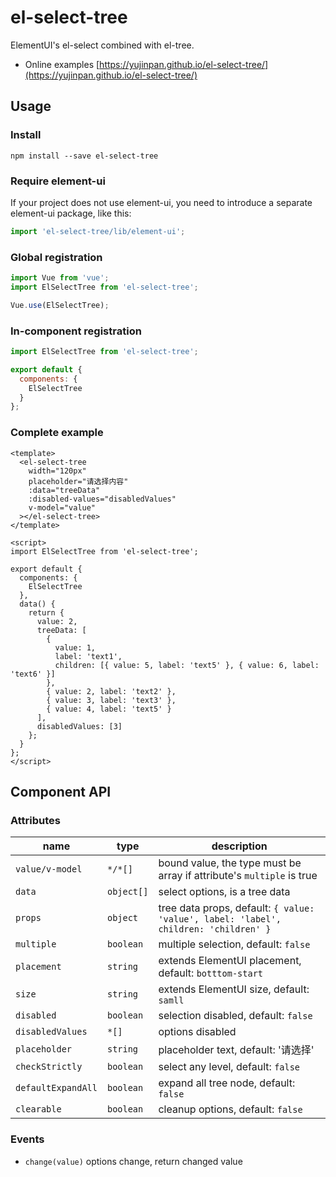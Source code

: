 # el-select-tree

ElementUI's el-select combined with el-tree.

- Online examples [https://yujinpan.github.io/el-select-tree/](https://yujinpan.github.io/el-select-tree/)

## Usage

### Install

```
npm install --save el-select-tree
```

### Require element-ui

If your project does not use element-ui,
you need to introduce a separate element-ui package, like this:

```js
import 'el-select-tree/lib/element-ui';
```

### Global registration

```js
import Vue from 'vue';
import ElSelectTree from 'el-select-tree';

Vue.use(ElSelectTree);
```

### In-component registration

```js
import ElSelectTree from 'el-select-tree';

export default {
  components: {
    ElSelectTree
  }
};
```

### Complete example

```vue
<template>
  <el-select-tree
    width="120px"
    placeholder="请选择内容"
    :data="treeData"
    :disabled-values="disabledValues"
    v-model="value"
  ></el-select-tree>
</template>

<script>
import ElSelectTree from 'el-select-tree';

export default {
  components: {
    ElSelectTree
  },
  data() {
    return {
      value: 2,
      treeData: [
        {
          value: 1,
          label: 'text1',
          children: [{ value: 5, label: 'text5' }, { value: 6, label: 'text6' }]
        },
        { value: 2, label: 'text2' },
        { value: 3, label: 'text3' },
        { value: 4, label: 'text5' }
      ],
      disabledValues: [3]
    };
  }
};
</script>
```

## Component API

### Attributes

| name                | type       | description                                                                          |
| ------------------- | ---------- | ------------------------------------------------------------------------------------ |
| `value/v-model`     | `*/*[]`    | bound value, the type must be array if attribute's `multiple` is true                |
| `data`              | `object[]` | select options, is a tree data                                                       |
| `props`             | `object`   | tree data props, default: `{ value: 'value', label: 'label', children: 'children' }` |
| `multiple`          | `boolean`  | multiple selection, default: `false`                                                 |
| `placement`         | `string`   | extends ElementUI placement, default: `botttom-start`                                |
| `size`              | `string`   | extends ElementUI size, default: `samll`                                             |
| `disabled`          | `boolean`  | selection disabled, default: `false`                                                 |
| `disabledValues`    | `*[]`      | options disabled                                                                     |
| `placeholder`       | `string`   | placeholder text, default: '请选择'                                                  |
| `checkStrictly`     | `boolean`  | select any level, default: `false`                                                   |
| `defaultExpandAll`  | `boolean`  | expand all tree node, default: `false`                                               |
| `clearable`         | `boolean`  | cleanup options, default: `false`                                                    |

### Events

- `change(value)` options change, return changed value
